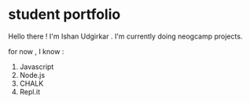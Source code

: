 # student portfolio

Hello there ! I'm Ishan Udgirkar . I'm currently doing neogcamp projects.

for now , I know : 

1. Javascript
1. Node.js
1. CHALK
1. Repl.it 
